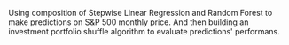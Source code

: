 Using composition of Stepwise Linear Regression and Random Forest to make predictions on S&P 500 monthly price. And then building an investment portfolio shuffle algorithm to evaluate predictions' performans.
